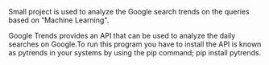 Small project is used to analyze the Google search trends on the queries based on “Machine Learning".


Google Trends provides an API that can be used to analyze the daily searches on Google.To run this program you have to install the API is known as pytrends in  your systems by using the pip command;
pip install pytrends.
